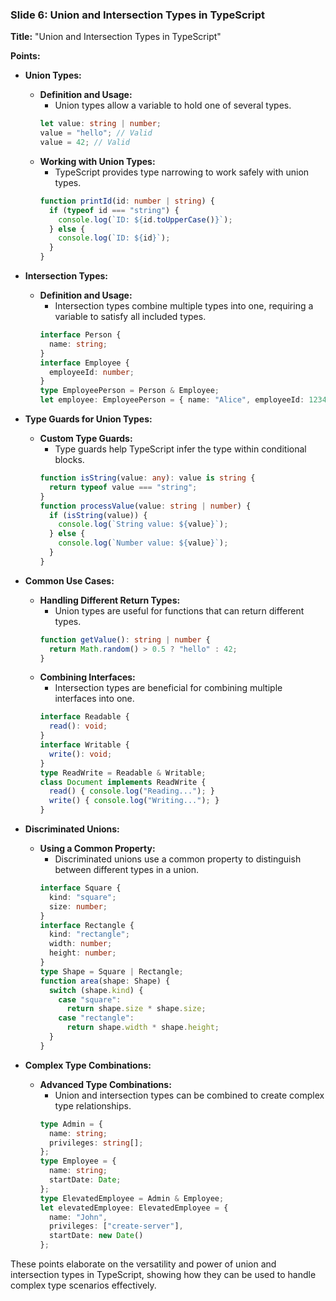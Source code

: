 ### Slide 6: Union and Intersection Types in TypeScript
**Title:** "Union and Intersection Types in TypeScript"

**Points:**

- **Union Types:**
  - **Definition and Usage:**
    - Union types allow a variable to hold one of several types.
    ```typescript
    let value: string | number;
    value = "hello"; // Valid
    value = 42; // Valid
    ```
  - **Working with Union Types:**
    - TypeScript provides type narrowing to work safely with union types.
    ```typescript
    function printId(id: number | string) {
      if (typeof id === "string") {
        console.log(`ID: ${id.toUpperCase()}`);
      } else {
        console.log(`ID: ${id}`);
      }
    }
    ```

- **Intersection Types:**
  - **Definition and Usage:**
    - Intersection types combine multiple types into one, requiring a variable to satisfy all included types.
    ```typescript
    interface Person {
      name: string;
    }
    interface Employee {
      employeeId: number;
    }
    type EmployeePerson = Person & Employee;
    let employee: EmployeePerson = { name: "Alice", employeeId: 12345 };
    ```

- **Type Guards for Union Types:**
  - **Custom Type Guards:**
    - Type guards help TypeScript infer the type within conditional blocks.
    ```typescript
    function isString(value: any): value is string {
      return typeof value === "string";
    }
    function processValue(value: string | number) {
      if (isString(value)) {
        console.log(`String value: ${value}`);
      } else {
        console.log(`Number value: ${value}`);
      }
    }
    ```

- **Common Use Cases:**
  - **Handling Different Return Types:**
    - Union types are useful for functions that can return different types.
    ```typescript
    function getValue(): string | number {
      return Math.random() > 0.5 ? "hello" : 42;
    }
    ```
  - **Combining Interfaces:**
    - Intersection types are beneficial for combining multiple interfaces into one.
    ```typescript
    interface Readable {
      read(): void;
    }
    interface Writable {
      write(): void;
    }
    type ReadWrite = Readable & Writable;
    class Document implements ReadWrite {
      read() { console.log("Reading..."); }
      write() { console.log("Writing..."); }
    }
    ```

- **Discriminated Unions:**
  - **Using a Common Property:**
    - Discriminated unions use a common property to distinguish between different types in a union.
    ```typescript
    interface Square {
      kind: "square";
      size: number;
    }
    interface Rectangle {
      kind: "rectangle";
      width: number;
      height: number;
    }
    type Shape = Square | Rectangle;
    function area(shape: Shape) {
      switch (shape.kind) {
        case "square":
          return shape.size * shape.size;
        case "rectangle":
          return shape.width * shape.height;
      }
    }
    ```

- **Complex Type Combinations:**
  - **Advanced Type Combinations:**
    - Union and intersection types can be combined to create complex type relationships.
    ```typescript
    type Admin = {
      name: string;
      privileges: string[];
    };
    type Employee = {
      name: string;
      startDate: Date;
    };
    type ElevatedEmployee = Admin & Employee;
    let elevatedEmployee: ElevatedEmployee = {
      name: "John",
      privileges: ["create-server"],
      startDate: new Date()
    };
    ```

These points elaborate on the versatility and power of union and intersection types in TypeScript, showing how they can be used to handle complex type scenarios effectively.